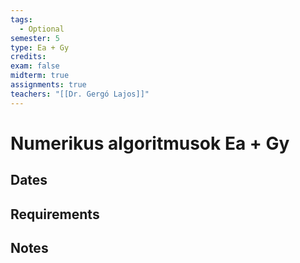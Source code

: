 ```yaml
---
tags:
  - Optional
semester: 5
type: Ea + Gy
credits: 
exam: false
midterm: true
assignments: true
teachers: "[[Dr. Gergó Lajos]]"
---
```

# Numerikus algoritmusok Ea + Gy
## Dates
## Requirements
## Notes
